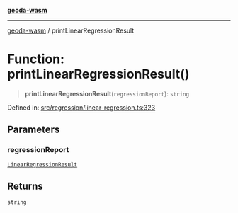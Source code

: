 [**geoda-wasm**](../README.md)

***

[geoda-wasm](../globals.md) / printLinearRegressionResult

# Function: printLinearRegressionResult()

> **printLinearRegressionResult**(`regressionReport`): `string`

Defined in: [src/regression/linear-regression.ts:323](https://github.com/GeoDaCenter/geoda-lib/blob/0ad3977fd23db605b1dc766f99d329a28ef59f68/src/js/src/regression/linear-regression.ts#L323)

## Parameters

### regressionReport

[`LinearRegressionResult`](../type-aliases/LinearRegressionResult.md)

## Returns

`string`
